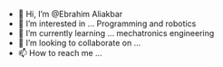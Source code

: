 - 👋 Hi, I’m @Ebrahim Aliakbar 
- 👀 I’m interested in ... Programming and robotics
- 🌱 I’m currently learning ... mechatronics engineering
- 💞️ I’m looking to collaborate on ...
- 📫 How to reach me ...

<!---
Eiboo/Eiboo is a ✨ special ✨ repository because its `README.md` (this file) appears on your GitHub profile.
You can click the Preview link to take a look at your changes.
--->
